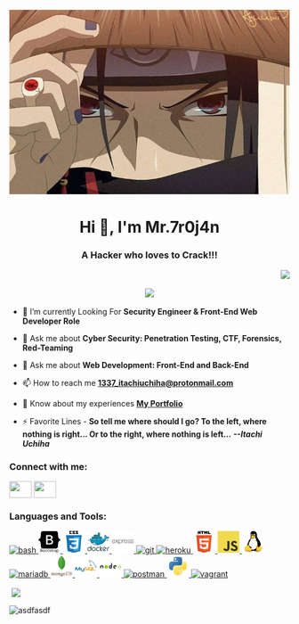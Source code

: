 <p align="center"><a href="mr-trojan.cf" target="blank"><img src="Itachi.jpg"/></a></p>
<h1 align="center">Hi 👋, I'm Mr.7r0j4n</h1>
<h3 align="center">A Hacker who loves to Crack!!!</h3>

<p align="right"> <img src="https://visitor-badge.laobi.icu/badge?page_id=mr-7r0j4n" /> </p>

<p align="center"> <a href="https://github.com/ryo-ma/github-profile-trophy"><img src="https://github-profile-trophy.vercel.app/?username=Mr-7r0j4n&theme=dark_lover&column=4" /></a> </p>

- 🔭 I’m currently Looking For **Security Engineer & Front-End Web Developer Role**

<!-- - 🌱 I’m currently learning **fasdfasdf** -->

<!-- - 👯 I’m looking to collaborate on [asdfasdf](sadfasdfasd) -->

<!-- - 🤝 I’m looking for help with [asdfasdfas](asdfasdfsad) -->

<!-- - 👨‍💻 All of my projects are available at [asdfasdf](asdfasdf) -->

<!-- - 📝 I regularly write articles on [asdfasdf](asdfasdf) -->

- 💬 Ask me about **Cyber Security: Penetration Testing, CTF, Forensics, Red-Teaming**

- 💬 Ask me about **Web Development: Front-End and Back-End**

- 📫 How to reach me **1337_itachiuchiha@protonmail.com**

- 📄 Know about my experiences [**My Portfolio**](mr-trojan.cf)

- ⚡ Favorite Lines - **So tell me where should I go?  To the left, where nothing is right… Or to the right, where nothing is left…** ***--Itachi Uchiha***

<h3 align="left">Connect with me:</h3>
<p align="left">
<a href="https://twitter.com/Mr.7r0j4n" target="blank"><img align="center" src="https://raw.githubusercontent.com/rahuldkjain/github-profile-readme-generator/master/src/images/icons/Social/twitter.svg" height="30" width="40" /></a>
<a href="https://linkedin.com/in/bhanugoyal" target="blank"><img align="center" src="https://raw.githubusercontent.com/rahuldkjain/github-profile-readme-generator/master/src/images/icons/Social/linked-in-alt.svg" height="30" width="40" /></a>
<!-- <a href="https://medium.com/@sdfa" target="blank"><img align="center" src="https://raw.githubusercontent.com/rahuldkjain/github-profile-readme-generator/master/src/images/icons/Social/medium.svg" alt="@sdfa" height="30" width="40" /></a> -->
<!-- <a href="https://discord.gg/dfsdfasdfas" target="blank"><img align="center" src="https://raw.githubusercontent.com/rahuldkjain/github-profile-readme-generator/master/src/images/icons/Social/discord.svg" alt="dfsdfasdfas" height="30" width="40" /></a> -->

<h3 align="left">Languages and Tools:</h3>
<p align="left"> <a href="https://www.gnu.org/software/bash/" target="_blank" rel="noreferrer"> <img src="https://www.vectorlogo.zone/logos/gnu_bash/gnu_bash-icon.svg" alt="bash" width="40" height="40"/> </a> <a href="https://getbootstrap.com" target="_blank" rel="noreferrer"> <img src="https://raw.githubusercontent.com/devicons/devicon/master/icons/bootstrap/bootstrap-plain-wordmark.svg" alt="bootstrap" width="40" height="40"/> </a> <a href="https://www.w3schools.com/css/" target="_blank" rel="noreferrer"> <img src="https://raw.githubusercontent.com/devicons/devicon/master/icons/css3/css3-original-wordmark.svg" alt="css3" width="40" height="40"/> </a> <a href="https://www.docker.com/" target="_blank" rel="noreferrer"> <img src="https://raw.githubusercontent.com/devicons/devicon/master/icons/docker/docker-original-wordmark.svg" alt="docker" width="40" height="40"/> </a> <a href="https://expressjs.com" target="_blank" rel="noreferrer"> <img src="https://raw.githubusercontent.com/devicons/devicon/master/icons/express/express-original-wordmark.svg" alt="express" width="40" height="40"/> </a> <a href="https://git-scm.com/" target="_blank" rel="noreferrer"> <img src="https://www.vectorlogo.zone/logos/git-scm/git-scm-icon.svg" alt="git" width="40" height="40"/> </a> <a href="https://heroku.com" target="_blank" rel="noreferrer"> <img src="https://www.vectorlogo.zone/logos/heroku/heroku-icon.svg" alt="heroku" width="40" height="40"/> </a> <a href="https://www.w3.org/html/" target="_blank" rel="noreferrer"> <img src="https://raw.githubusercontent.com/devicons/devicon/master/icons/html5/html5-original-wordmark.svg" alt="html5" width="40" height="40"/> </a> <a href="https://developer.mozilla.org/en-US/docs/Web/JavaScript" target="_blank" rel="noreferrer"> <img src="https://raw.githubusercontent.com/devicons/devicon/master/icons/javascript/javascript-original.svg" alt="javascript" width="40" height="40"/> </a> <a href="https://www.linux.org/" target="_blank" rel="noreferrer"> <img src="https://raw.githubusercontent.com/devicons/devicon/master/icons/linux/linux-original.svg" alt="linux" width="40" height="40"/> </a> <a href="https://mariadb.org/" target="_blank" rel="noreferrer"> <img src="https://www.vectorlogo.zone/logos/mariadb/mariadb-icon.svg" alt="mariadb" width="40" height="40"/> </a> <a href="https://www.mongodb.com/" target="_blank" rel="noreferrer"> <img src="https://raw.githubusercontent.com/devicons/devicon/master/icons/mongodb/mongodb-original-wordmark.svg" alt="mongodb" width="40" height="40"/> </a> <a href="https://www.mysql.com/" target="_blank" rel="noreferrer"> <img src="https://raw.githubusercontent.com/devicons/devicon/master/icons/mysql/mysql-original-wordmark.svg" alt="mysql" width="40" height="40"/> </a> <a href="https://nodejs.org" target="_blank" rel="noreferrer"> <img src="https://raw.githubusercontent.com/devicons/devicon/master/icons/nodejs/nodejs-original-wordmark.svg" alt="nodejs" width="40" height="40"/> </a> <a href="https://postman.com" target="_blank" rel="noreferrer"> <img src="https://www.vectorlogo.zone/logos/getpostman/getpostman-icon.svg" alt="postman" width="40" height="40"/> </a> <a href="https://www.python.org" target="_blank" rel="noreferrer"> <img src="https://raw.githubusercontent.com/devicons/devicon/master/icons/python/python-original.svg" alt="python" width="40" height="40"/> </a> <a href="https://www.vagrantup.com/" target="_blank" rel="noreferrer"> <img src="https://www.vectorlogo.zone/logos/vagrantup/vagrantup-icon.svg" alt="vagrant" width="40" height="40"/> </a> </p>


<!-- <p><img align="left" src="https://github-readme-stats.vercel.app/api/top-langs?username=Mr-7r0j4n&show_icons=true&locale=en&layout=compact" /></p> -->

<p>&nbsp;<img align="center" src="https://github-readme-stats.vercel.app/api?username=Mr-7r0j4n&show_icons=true&locale=en" /></p>

<p><img align="center" src="https://github-readme-streak-stats.herokuapp.com/?user=Mr-7r0j4n&" alt="asdfasdf" /></p>

